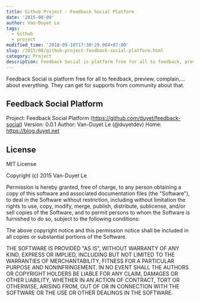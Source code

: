 ```yaml
---
title: Github Project - Feedback Social Platform
date: '2015-08-09'
author: Van-Duyet Le
tags:
  - Github
  - project
modified_time: '2018-09-10T17:30:29.064+07:00'
slug: /2015/08/github-project-feedback-social-platform.html
category: Project
description: Feedback Social is platform free for all to feedback, preview, complain,... about everything. They can get for supports from community about that.
---
```


Feedback Social is platform free for all to feedback, preview, complain,... about everything. They can get for supports from community about that.

## Feedback Social Platform

Project: Feedback Social Platform (https://github.com/duyet/feedback-social)
Version: 0.0.1
Author: Van-Duyet Le (@duyetdev)
Home: https://blog.duyet.net

## License

MIT License

Copyright (c) 2015 Van-Duyet Le

Permission is hereby granted, free of charge, to any person obtaining a copy of this software and associated documentation files (the "Software"), to deal in the Software without restriction, including without limitation the rights to use, copy, modify, merge, publish, distribute, sublicense, and/or sell copies of the Software, and to permit persons to whom the Software is furnished to do so, subject to the following conditions:

The above copyright notice and this permission notice shall be included in all copies or substantial portions of the Software.

THE SOFTWARE IS PROVIDED "AS IS", WITHOUT WARRANTY OF ANY KIND, EXPRESS OR IMPLIED, INCLUDING BUT NOT LIMITED TO THE WARRANTIES OF MERCHANTABILITY, FITNESS FOR A PARTICULAR PURPOSE AND NONINFRINGEMENT. IN NO EVENT SHALL THE AUTHORS OR COPYRIGHT HOLDERS BE LIABLE FOR ANY CLAIM, DAMAGES OR OTHER LIABILITY, WHETHER IN AN ACTION OF CONTRACT, TORT OR OTHERWISE, ARISING FROM, OUT OF OR IN CONNECTION WITH THE SOFTWARE OR THE USE OR OTHER DEALINGS IN THE SOFTWARE.
